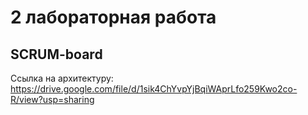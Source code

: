 # 2 лабораторная работа
## SCRUM-board


Ссылка на архитектуру: https://drive.google.com/file/d/1sik4ChYvpYjBqiWAprLfo259Kwo2co-R/view?usp=sharing
